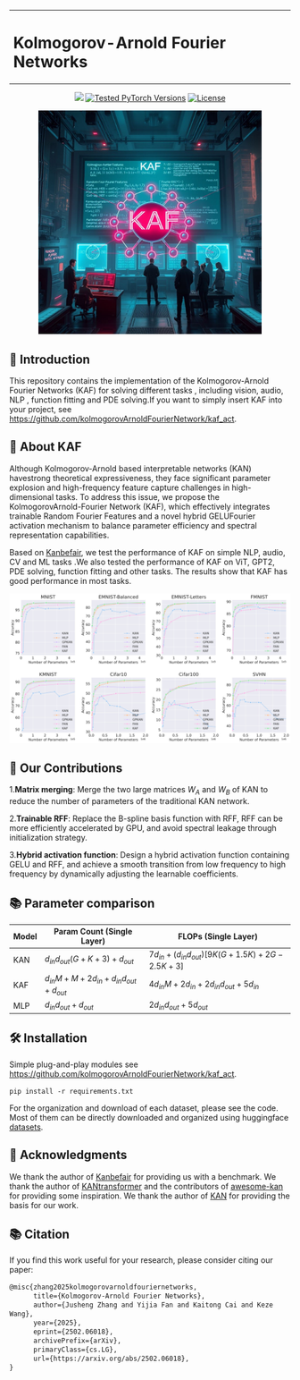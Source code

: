 <div align="center">
  <table>
    <tr>
      <td><h1>Kolmogorov-Arnold Fourier Networks</h1></td>
    </tr>
  </table>
</div>

<p align="center">
<a href="https://arxiv.org/abs/2502.06018" alt="arXiv">
    <img src="https://img.shields.io/badge/arXiv-2502.06018-b31b1b.svg?style=flat" /></a>
      <a href="https://pytorch.org/"><img src="https://img.shields.io/badge/PyTorch-2.2.2+cu118-673ab7.svg" alt="Tested PyTorch Versions"></a>
  <a href="https://opensource.org/licenses/MIT"><img src="https://img.shields.io/badge/License-MIT-4caf50.svg" alt="License"></a>
</p>
<p align="center">

<p align="center">
<img src="images/kaf.jpg" width="400"> <br>
</p>

## 🤖 Introduction

This repository contains the implementation of the Kolmogorov-Arnold Fourier Networks (KAF) for solving different tasks , including vision, audio, NLP , function fitting and PDE solving.If you want to simply insert KAF into your project, see https://github.com/kolmogorovArnoldFourierNetwork/kaf_act.

## 📖 About KAF
Although Kolmogorov-Arnold based interpretable networks (KAN) havestrong theoretical expressiveness, they face significant parameter explosion and high-frequency feature capture challenges in high-dimensional tasks.
To address this issue, we propose the KolmogorovArnold-Fourier Network (KAF), which effectively integrates trainable Random Fourier Features and a novel hybrid GELUFourier activation mechanism to balance parameter efficiency and spectral representation capabilities. 

Based on [Kanbefair](https://github.com/yu-rp/KANbeFair), we test the performance of KAF on simple NLP, audio, CV and ML tasks .We also tested the performance of KAF on ViT, GPT2, PDE solving, function fitting and other tasks. The results show that KAF has good performance in most tasks.

![Vision tasks on Kanbefair](images/vision_num_parameter.jpg)

## 🎯 Our Contributions

1.**Matrix merging**: Merge the two large matrices $W_A$ and $W_B$ of KAN to reduce the number of parameters of the traditional KAN network.

2.**Trainable RFF**: Replace the B-spline basis function with RFF, RFF can be more efficiently accelerated by GPU, and avoid spectral leakage through initialization strategy.

3.**Hybrid activation function**: Design a hybrid activation function containing GELU and RFF, and achieve a smooth transition from low frequency to high frequency by dynamically adjusting the learnable coefficients.

## 📚 Parameter comparison

| Model | Param Count (Single Layer) | FLOPs (Single Layer) |
|-------|---------------------------|---------------------|
| KAN | $d_{in}d_{out}(G + K + 3) + d_{out}$ | $7d_{in} + (d_{in}d_{out})[9K(G + 1.5K) + 2G - 2.5K + 3]$ |
| KAF | $d_{in}M + M + 2d_{in} + d_{in}d_{out} + d_{out}$ | $4d_{in}M + 2d_{in} + 2d_{in}d_{out} + 5d_{in}$ |
| MLP | $d_{in}d_{out} + d_{out}$ | $2d_{in}d_{out} + 5d_{out}$ |

## 🛠️ Installation

Simple plug-and-play modules see https://github.com/kolmogorovArnoldFourierNetwork/kaf_act.
```shell
pip install -r requirements.txt
```

For the organization and download of each dataset, please see the code. Most of them can be directly downloaded and organized using huggingface [datasets](https://huggingface.co/docs/datasets/en/index).

## 🙇 Acknowledgments
We thank the author of [Kanbefair](https://github.com/yu-rp/KANbeFair) for providing us with a benchmark. We thank the author of [KANtransformer](https://github.com/Adamdad/kat) and the contributors of [awesome-kan](https://github.com/mintisan/awesome-kan) for providing some inspiration. We thank the author of [KAN](https://github.com/KindXiaoming/pykan) for providing the basis for our work.

## 📚 Citation
If you find this work useful for your research, please consider citing our paper:

```
@misc{zhang2025kolmogorovarnoldfouriernetworks,
      title={Kolmogorov-Arnold Fourier Networks}, 
      author={Jusheng Zhang and Yijia Fan and Kaitong Cai and Keze Wang},
      year={2025},
      eprint={2502.06018},
      archivePrefix={arXiv},
      primaryClass={cs.LG},
      url={https://arxiv.org/abs/2502.06018}, 
}
```





